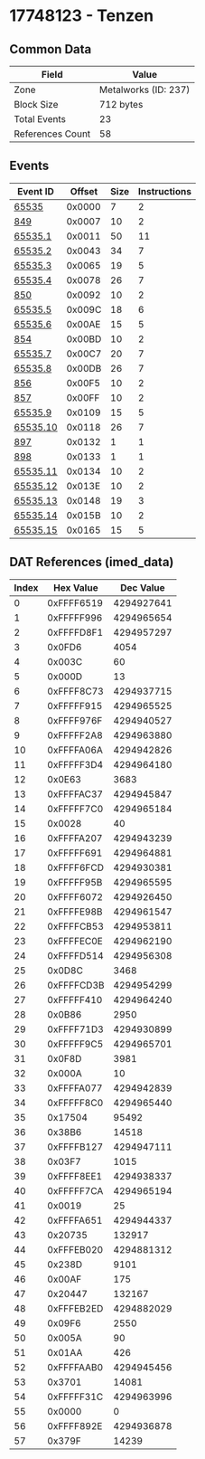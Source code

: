 # 17748123 - Tenzen

## Common Data

| Field            | Value                |
|------------------|----------------------|
| Zone             | Metalworks (ID: 237) |
| Block Size       | 712 bytes            |
| Total Events     | 23                   |
| References Count | 58                   |

## Events

| Event ID                  | Offset   |   Size |   Instructions |
|---------------------------|----------|--------|----------------|
| [65535](./65535.md)       | 0x0000   |      7 |              2 |
| [849](./849.md)           | 0x0007   |     10 |              2 |
| [65535.1](./65535.1.md)   | 0x0011   |     50 |             11 |
| [65535.2](./65535.2.md)   | 0x0043   |     34 |              7 |
| [65535.3](./65535.3.md)   | 0x0065   |     19 |              5 |
| [65535.4](./65535.4.md)   | 0x0078   |     26 |              7 |
| [850](./850.md)           | 0x0092   |     10 |              2 |
| [65535.5](./65535.5.md)   | 0x009C   |     18 |              6 |
| [65535.6](./65535.6.md)   | 0x00AE   |     15 |              5 |
| [854](./854.md)           | 0x00BD   |     10 |              2 |
| [65535.7](./65535.7.md)   | 0x00C7   |     20 |              7 |
| [65535.8](./65535.8.md)   | 0x00DB   |     26 |              7 |
| [856](./856.md)           | 0x00F5   |     10 |              2 |
| [857](./857.md)           | 0x00FF   |     10 |              2 |
| [65535.9](./65535.9.md)   | 0x0109   |     15 |              5 |
| [65535.10](./65535.10.md) | 0x0118   |     26 |              7 |
| [897](./897.md)           | 0x0132   |      1 |              1 |
| [898](./898.md)           | 0x0133   |      1 |              1 |
| [65535.11](./65535.11.md) | 0x0134   |     10 |              2 |
| [65535.12](./65535.12.md) | 0x013E   |     10 |              2 |
| [65535.13](./65535.13.md) | 0x0148   |     19 |              3 |
| [65535.14](./65535.14.md) | 0x015B   |     10 |              2 |
| [65535.15](./65535.15.md) | 0x0165   |     15 |              5 |

## DAT References (imed_data)

|   Index | Hex Value   |   Dec Value |
|---------|-------------|-------------|
|       0 | 0xFFFF6519  |  4294927641 |
|       1 | 0xFFFFF996  |  4294965654 |
|       2 | 0xFFFFD8F1  |  4294957297 |
|       3 | 0x0FD6      |        4054 |
|       4 | 0x003C      |          60 |
|       5 | 0x000D      |          13 |
|       6 | 0xFFFF8C73  |  4294937715 |
|       7 | 0xFFFFF915  |  4294965525 |
|       8 | 0xFFFF976F  |  4294940527 |
|       9 | 0xFFFFF2A8  |  4294963880 |
|      10 | 0xFFFFA06A  |  4294942826 |
|      11 | 0xFFFFF3D4  |  4294964180 |
|      12 | 0x0E63      |        3683 |
|      13 | 0xFFFFAC37  |  4294945847 |
|      14 | 0xFFFFF7C0  |  4294965184 |
|      15 | 0x0028      |          40 |
|      16 | 0xFFFFA207  |  4294943239 |
|      17 | 0xFFFFF691  |  4294964881 |
|      18 | 0xFFFF6FCD  |  4294930381 |
|      19 | 0xFFFFF95B  |  4294965595 |
|      20 | 0xFFFF6072  |  4294926450 |
|      21 | 0xFFFFE98B  |  4294961547 |
|      22 | 0xFFFFCB53  |  4294953811 |
|      23 | 0xFFFFEC0E  |  4294962190 |
|      24 | 0xFFFFD514  |  4294956308 |
|      25 | 0x0D8C      |        3468 |
|      26 | 0xFFFFCD3B  |  4294954299 |
|      27 | 0xFFFFF410  |  4294964240 |
|      28 | 0x0B86      |        2950 |
|      29 | 0xFFFF71D3  |  4294930899 |
|      30 | 0xFFFFF9C5  |  4294965701 |
|      31 | 0x0F8D      |        3981 |
|      32 | 0x000A      |          10 |
|      33 | 0xFFFFA077  |  4294942839 |
|      34 | 0xFFFFF8C0  |  4294965440 |
|      35 | 0x17504     |       95492 |
|      36 | 0x38B6      |       14518 |
|      37 | 0xFFFFB127  |  4294947111 |
|      38 | 0x03F7      |        1015 |
|      39 | 0xFFFF8EE1  |  4294938337 |
|      40 | 0xFFFFF7CA  |  4294965194 |
|      41 | 0x0019      |          25 |
|      42 | 0xFFFFA651  |  4294944337 |
|      43 | 0x20735     |      132917 |
|      44 | 0xFFFEB020  |  4294881312 |
|      45 | 0x238D      |        9101 |
|      46 | 0x00AF      |         175 |
|      47 | 0x20447     |      132167 |
|      48 | 0xFFFEB2ED  |  4294882029 |
|      49 | 0x09F6      |        2550 |
|      50 | 0x005A      |          90 |
|      51 | 0x01AA      |         426 |
|      52 | 0xFFFFAAB0  |  4294945456 |
|      53 | 0x3701      |       14081 |
|      54 | 0xFFFFF31C  |  4294963996 |
|      55 | 0x0000      |           0 |
|      56 | 0xFFFF892E  |  4294936878 |
|      57 | 0x379F      |       14239 |
